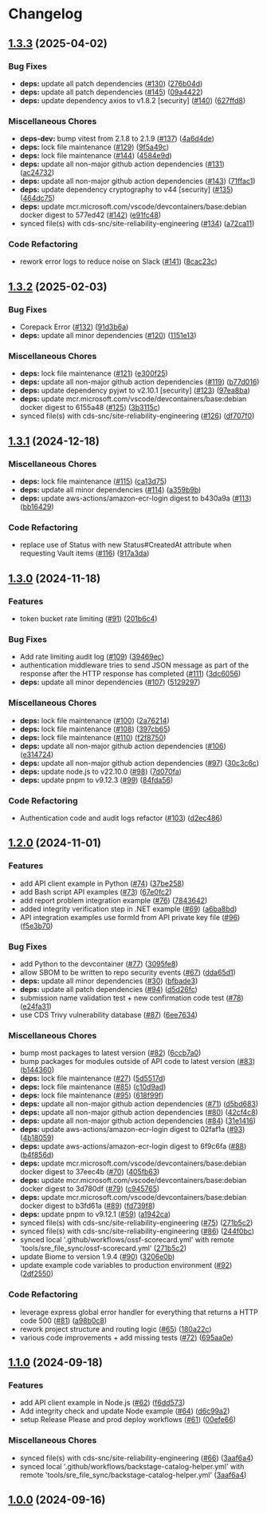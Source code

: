 # Changelog

## [1.3.3](https://github.com/cds-snc/forms-api/compare/v1.3.2...v1.3.3) (2025-04-02)


### Bug Fixes

* **deps:** update all patch dependencies ([#130](https://github.com/cds-snc/forms-api/issues/130)) ([276b04d](https://github.com/cds-snc/forms-api/commit/276b04d18a57ade1269b41219faff9bb2e46ef6d))
* **deps:** update all patch dependencies ([#145](https://github.com/cds-snc/forms-api/issues/145)) ([09a4422](https://github.com/cds-snc/forms-api/commit/09a4422548f8471af195828b42c338986b851eee))
* **deps:** update dependency axios to v1.8.2 [security] ([#140](https://github.com/cds-snc/forms-api/issues/140)) ([627ffd8](https://github.com/cds-snc/forms-api/commit/627ffd870e54d9b232ba8c42613c1957ab6ade05))


### Miscellaneous Chores

* **deps-dev:** bump vitest from 2.1.8 to 2.1.9 ([#137](https://github.com/cds-snc/forms-api/issues/137)) ([4a6d4de](https://github.com/cds-snc/forms-api/commit/4a6d4de5b6d73ce30f5929fa3f75c9482205f9e6))
* **deps:** lock file maintenance ([#129](https://github.com/cds-snc/forms-api/issues/129)) ([9f5a49c](https://github.com/cds-snc/forms-api/commit/9f5a49cd08e22a8d4973189ee64f8e79e1b9de4f))
* **deps:** lock file maintenance ([#144](https://github.com/cds-snc/forms-api/issues/144)) ([4584e9d](https://github.com/cds-snc/forms-api/commit/4584e9d43083a6292d0bf7da7e490a722f28f314))
* **deps:** update all non-major github action dependencies ([#131](https://github.com/cds-snc/forms-api/issues/131)) ([ac24732](https://github.com/cds-snc/forms-api/commit/ac247327b58ee4a22a1d4b2d06e4dba73353604f))
* **deps:** update all non-major github action dependencies ([#143](https://github.com/cds-snc/forms-api/issues/143)) ([71ffac1](https://github.com/cds-snc/forms-api/commit/71ffac1aba46ad8d91c7fd855752a93558f2f4db))
* **deps:** update dependency cryptography to v44 [security] ([#135](https://github.com/cds-snc/forms-api/issues/135)) ([464dc75](https://github.com/cds-snc/forms-api/commit/464dc75c40fb8c8d4d64738c9d11a275e64fa021))
* **deps:** update mcr.microsoft.com/vscode/devcontainers/base:debian docker digest to 577ed42 ([#142](https://github.com/cds-snc/forms-api/issues/142)) ([e91fc48](https://github.com/cds-snc/forms-api/commit/e91fc48e15918a8611750e5c31db6b27864253b4))
* synced file(s) with cds-snc/site-reliability-engineering ([#134](https://github.com/cds-snc/forms-api/issues/134)) ([a72ca11](https://github.com/cds-snc/forms-api/commit/a72ca11976250cc0ba700fb78018ee936480fe23))


### Code Refactoring

* rework error logs to reduce noise on Slack ([#141](https://github.com/cds-snc/forms-api/issues/141)) ([8cac23c](https://github.com/cds-snc/forms-api/commit/8cac23ca46f361a270da056942ca3e907c2eb8f3))

## [1.3.2](https://github.com/cds-snc/forms-api/compare/v1.3.1...v1.3.2) (2025-02-03)


### Bug Fixes

* Corepack Error ([#132](https://github.com/cds-snc/forms-api/issues/132)) ([91d3b6a](https://github.com/cds-snc/forms-api/commit/91d3b6a3a30424f3083e9c4878b9bf39ad1ac225))
* **deps:** update all minor dependencies ([#120](https://github.com/cds-snc/forms-api/issues/120)) ([1151e13](https://github.com/cds-snc/forms-api/commit/1151e134bcfc87d0bf7a3cd76786c70b8cba97ed))


### Miscellaneous Chores

* **deps:** lock file maintenance ([#121](https://github.com/cds-snc/forms-api/issues/121)) ([e300f25](https://github.com/cds-snc/forms-api/commit/e300f25c6b68ab1d1d1cd6635d8597cb3e5132ee))
* **deps:** update all non-major github action dependencies ([#119](https://github.com/cds-snc/forms-api/issues/119)) ([b77d016](https://github.com/cds-snc/forms-api/commit/b77d016f68225756331e8953b5defe152bd1606f))
* **deps:** update dependency pyjwt to v2.10.1 [security] ([#123](https://github.com/cds-snc/forms-api/issues/123)) ([97ea8ba](https://github.com/cds-snc/forms-api/commit/97ea8ba75d73b084c6cb0e87078478ab7a547dc8))
* **deps:** update mcr.microsoft.com/vscode/devcontainers/base:debian docker digest to 6155a48 ([#125](https://github.com/cds-snc/forms-api/issues/125)) ([3b3115c](https://github.com/cds-snc/forms-api/commit/3b3115c46814dd6c422dcbe889dee66d278b3877))
* synced file(s) with cds-snc/site-reliability-engineering ([#126](https://github.com/cds-snc/forms-api/issues/126)) ([df707f0](https://github.com/cds-snc/forms-api/commit/df707f052c519077f5cf37ecdce396ae667fcba1))

## [1.3.1](https://github.com/cds-snc/forms-api/compare/v1.3.0...v1.3.1) (2024-12-18)


### Miscellaneous Chores

* **deps:** lock file maintenance ([#115](https://github.com/cds-snc/forms-api/issues/115)) ([ca13d75](https://github.com/cds-snc/forms-api/commit/ca13d7545d64bfc471ce9d3f079b4efdd32912e4))
* **deps:** update all minor dependencies ([#114](https://github.com/cds-snc/forms-api/issues/114)) ([a359b9b](https://github.com/cds-snc/forms-api/commit/a359b9be47291fb48488d761ec7a37afbd95eb19))
* **deps:** update aws-actions/amazon-ecr-login digest to b430a9a ([#113](https://github.com/cds-snc/forms-api/issues/113)) ([bb16429](https://github.com/cds-snc/forms-api/commit/bb16429171468e274f03d5c23e1d979f87b18230))


### Code Refactoring

* replace use of Status with new Status#CreatedAt attribute when requesting Vault items ([#116](https://github.com/cds-snc/forms-api/issues/116)) ([917a3da](https://github.com/cds-snc/forms-api/commit/917a3da54b3bd25f7336c62a9e22221be05aa4e9))

## [1.3.0](https://github.com/cds-snc/forms-api/compare/v1.2.0...v1.3.0) (2024-11-18)


### Features

* token bucket rate limiting ([#91](https://github.com/cds-snc/forms-api/issues/91)) ([201b6c4](https://github.com/cds-snc/forms-api/commit/201b6c4bc6291f688cc4d300b3c346337cef98d1))


### Bug Fixes

* Add rate limiting audit log ([#109](https://github.com/cds-snc/forms-api/issues/109)) ([39469ec](https://github.com/cds-snc/forms-api/commit/39469ec580d917cc0bb431f4eb732db610bb0320))
* authentication middleware tries to send JSON message as part of the response after the HTTP response has completed ([#111](https://github.com/cds-snc/forms-api/issues/111)) ([3dc6056](https://github.com/cds-snc/forms-api/commit/3dc605655145f04f572e0009f69fc82ad75d279e))
* **deps:** update all minor dependencies ([#107](https://github.com/cds-snc/forms-api/issues/107)) ([5129297](https://github.com/cds-snc/forms-api/commit/512929773e0b81092fd4192901fb100e93b91c50))


### Miscellaneous Chores

* **deps:** lock file maintenance ([#100](https://github.com/cds-snc/forms-api/issues/100)) ([2a76214](https://github.com/cds-snc/forms-api/commit/2a76214eb68852c619e8cd329aaf3b4c99e91afc))
* **deps:** lock file maintenance ([#108](https://github.com/cds-snc/forms-api/issues/108)) ([397cb65](https://github.com/cds-snc/forms-api/commit/397cb65d36fca94b79d8effccbcd6ba0baa022fc))
* **deps:** lock file maintenance ([#110](https://github.com/cds-snc/forms-api/issues/110)) ([f2f8750](https://github.com/cds-snc/forms-api/commit/f2f8750b90787921d148968d6d8ffb57beb55be8))
* **deps:** update all non-major github action dependencies ([#106](https://github.com/cds-snc/forms-api/issues/106)) ([e314724](https://github.com/cds-snc/forms-api/commit/e3147244ca65967bef624736089a2646638db271))
* **deps:** update all non-major github action dependencies ([#97](https://github.com/cds-snc/forms-api/issues/97)) ([30c3c6c](https://github.com/cds-snc/forms-api/commit/30c3c6c2d677ca113ba66522d1fd52719479db56))
* **deps:** update node.js to v22.10.0 ([#98](https://github.com/cds-snc/forms-api/issues/98)) ([7d070fa](https://github.com/cds-snc/forms-api/commit/7d070fa3f7ec9c107527cbe0eec3aa1a8b6438a2))
* **deps:** update pnpm to v9.12.3 ([#99](https://github.com/cds-snc/forms-api/issues/99)) ([84fda56](https://github.com/cds-snc/forms-api/commit/84fda56cf47f61249fecfe847d368a2bbf4fd581))


### Code Refactoring

* Authentication code and audit logs refactor ([#103](https://github.com/cds-snc/forms-api/issues/103)) ([d2ec486](https://github.com/cds-snc/forms-api/commit/d2ec48684fee00d46134370496df9f1518fb130c))

## [1.2.0](https://github.com/cds-snc/forms-api/compare/v1.1.0...v1.2.0) (2024-11-01)


### Features

* add API client example in Python ([#74](https://github.com/cds-snc/forms-api/issues/74)) ([37be258](https://github.com/cds-snc/forms-api/commit/37be258901322be67289755c3ef8db427179f71c))
* add Bash script API examples ([#73](https://github.com/cds-snc/forms-api/issues/73)) ([67e0fc2](https://github.com/cds-snc/forms-api/commit/67e0fc24f60983993f6abe1279b2133297afcb85))
* add report problem integration example ([#76](https://github.com/cds-snc/forms-api/issues/76)) ([7843642](https://github.com/cds-snc/forms-api/commit/78436427dcc5459aaf8b9e6a7ba250de712392ff))
* added integrity verification step in .NET example ([#69](https://github.com/cds-snc/forms-api/issues/69)) ([a6ba8bd](https://github.com/cds-snc/forms-api/commit/a6ba8bdcb486413ab9d02673ad57909c23421565))
* API integration examples use formId from API private key file ([#96](https://github.com/cds-snc/forms-api/issues/96)) ([f5e3b70](https://github.com/cds-snc/forms-api/commit/f5e3b7078b8bc53ed9d757a254e78e66dad99f6b))


### Bug Fixes

* add Python to the devcontainer ([#77](https://github.com/cds-snc/forms-api/issues/77)) ([3095fe8](https://github.com/cds-snc/forms-api/commit/3095fe8fbc57db1cba3a315f2578b2516a9f01ce))
* allow SBOM to be written to repo security events ([#67](https://github.com/cds-snc/forms-api/issues/67)) ([dda65d1](https://github.com/cds-snc/forms-api/commit/dda65d16f0fc8a05a3892da94299937afa70c15e))
* **deps:** update all minor dependencies ([#30](https://github.com/cds-snc/forms-api/issues/30)) ([bfbade3](https://github.com/cds-snc/forms-api/commit/bfbade31e96e1e3fba07254f87409836c7665999))
* **deps:** update all patch dependencies ([#94](https://github.com/cds-snc/forms-api/issues/94)) ([d5d26fc](https://github.com/cds-snc/forms-api/commit/d5d26fc6cd8df3f80cd48cf4666f56d522167a94))
* submission name validation test + new confirmation code test ([#78](https://github.com/cds-snc/forms-api/issues/78)) ([e24fa31](https://github.com/cds-snc/forms-api/commit/e24fa31b39d0f062828ab3ead2dc0188362c2754))
* use CDS Trivy vulnerability database ([#87](https://github.com/cds-snc/forms-api/issues/87)) ([6ee7634](https://github.com/cds-snc/forms-api/commit/6ee76342e44b7a91dbdd5892e48de787685afd68))


### Miscellaneous Chores

* bump most packages to latest version ([#82](https://github.com/cds-snc/forms-api/issues/82)) ([6ccb7a0](https://github.com/cds-snc/forms-api/commit/6ccb7a09c804b2c86363406f6dd119b0176956fb))
* bump packages for modules outside of API code to latest version ([#83](https://github.com/cds-snc/forms-api/issues/83)) ([b144360](https://github.com/cds-snc/forms-api/commit/b1443600c0a4feabcd516109bbff11c568b0b4d2))
* **deps:** lock file maintenance ([#27](https://github.com/cds-snc/forms-api/issues/27)) ([5d5517d](https://github.com/cds-snc/forms-api/commit/5d5517d4ce30e9e036cf09dabd1009704682f8f5))
* **deps:** lock file maintenance ([#85](https://github.com/cds-snc/forms-api/issues/85)) ([c10d9ad](https://github.com/cds-snc/forms-api/commit/c10d9adc4d8c9d051247a9d84d881e5b7170a948))
* **deps:** lock file maintenance ([#95](https://github.com/cds-snc/forms-api/issues/95)) ([618f99f](https://github.com/cds-snc/forms-api/commit/618f99fe88e010cbfecad9def28c50b7aec54482))
* **deps:** update all non-major github action dependencies ([#71](https://github.com/cds-snc/forms-api/issues/71)) ([d5bd683](https://github.com/cds-snc/forms-api/commit/d5bd683ee216d4091278e6c73356b565ce4c903a))
* **deps:** update all non-major github action dependencies ([#80](https://github.com/cds-snc/forms-api/issues/80)) ([42cf4c8](https://github.com/cds-snc/forms-api/commit/42cf4c833e50495078893b5522710cb2454fc34a))
* **deps:** update all non-major github action dependencies ([#84](https://github.com/cds-snc/forms-api/issues/84)) ([31e1416](https://github.com/cds-snc/forms-api/commit/31e1416015e0fd1813f2363463d3ee52b9a42247))
* **deps:** update aws-actions/amazon-ecr-login digest to 02faf1a ([#93](https://github.com/cds-snc/forms-api/issues/93)) ([4b18059](https://github.com/cds-snc/forms-api/commit/4b18059e7cf77a4fb3e03e55898ba12c0b64ebab))
* **deps:** update aws-actions/amazon-ecr-login digest to 6f9c6fa ([#88](https://github.com/cds-snc/forms-api/issues/88)) ([b4f856d](https://github.com/cds-snc/forms-api/commit/b4f856dcea7c0148487a6d24920d1052afa797ed))
* **deps:** update mcr.microsoft.com/vscode/devcontainers/base:debian docker digest to 37eec4b ([#70](https://github.com/cds-snc/forms-api/issues/70)) ([405fb63](https://github.com/cds-snc/forms-api/commit/405fb634af7c5aa7ad01eb8591f7c89f36b211cb))
* **deps:** update mcr.microsoft.com/vscode/devcontainers/base:debian docker digest to 3d780df ([#79](https://github.com/cds-snc/forms-api/issues/79)) ([c945765](https://github.com/cds-snc/forms-api/commit/c945765b5eb304be8290ddc37851f2824a0d9a37))
* **deps:** update mcr.microsoft.com/vscode/devcontainers/base:debian docker digest to b3fd61a ([#89](https://github.com/cds-snc/forms-api/issues/89)) ([fd739f8](https://github.com/cds-snc/forms-api/commit/fd739f80fe817f0a07c7675c82b8a4d11cc12fce))
* **deps:** update pnpm to v9.12.1 ([#59](https://github.com/cds-snc/forms-api/issues/59)) ([a1942ca](https://github.com/cds-snc/forms-api/commit/a1942ca54dc472e5e6829454ecee05ec61854946))
* synced file(s) with cds-snc/site-reliability-engineering ([#75](https://github.com/cds-snc/forms-api/issues/75)) ([271b5c2](https://github.com/cds-snc/forms-api/commit/271b5c229ae3f11ce7a65f315b34e8d38f99735f))
* synced file(s) with cds-snc/site-reliability-engineering ([#86](https://github.com/cds-snc/forms-api/issues/86)) ([244f0bc](https://github.com/cds-snc/forms-api/commit/244f0bcf79e85f8f561a6865f0a391a28ab3acc2))
* synced local '.github/workflows/ossf-scorecard.yml' with remote 'tools/sre_file_sync/ossf-scorecard.yml' ([271b5c2](https://github.com/cds-snc/forms-api/commit/271b5c229ae3f11ce7a65f315b34e8d38f99735f))
* update Biome to version 1.9.4 ([#90](https://github.com/cds-snc/forms-api/issues/90)) ([3206e0b](https://github.com/cds-snc/forms-api/commit/3206e0b0d0922f7779bd3239b5e6e9511049e925))
* update example code variables to production environment ([#92](https://github.com/cds-snc/forms-api/issues/92)) ([2df2550](https://github.com/cds-snc/forms-api/commit/2df2550beee883c87339165895bdbe7796213924))


### Code Refactoring

* leverage express global error handler for everything that returns a HTTP code 500 ([#81](https://github.com/cds-snc/forms-api/issues/81)) ([a98b0c8](https://github.com/cds-snc/forms-api/commit/a98b0c80c142feb3bc0dfd7d3cf6e7de239ca7c2))
* rework project structure and routing logic ([#65](https://github.com/cds-snc/forms-api/issues/65)) ([180a22c](https://github.com/cds-snc/forms-api/commit/180a22c4fb2b5eed8c895379c38a0a92e7d9f396))
* various code improvements + add missing tests ([#72](https://github.com/cds-snc/forms-api/issues/72)) ([695aa0e](https://github.com/cds-snc/forms-api/commit/695aa0ec7aefaded2a2fdec6b89aa392a52b2052))

## [1.1.0](https://github.com/cds-snc/forms-api/compare/v1.0.0...v1.1.0) (2024-09-18)


### Features

* add API client example in Node.js ([#62](https://github.com/cds-snc/forms-api/issues/62)) ([f6dd573](https://github.com/cds-snc/forms-api/commit/f6dd573fbe8189ebd0e349a43438a116e3121b53))
* Add integrity check and update Node example ([#64](https://github.com/cds-snc/forms-api/issues/64)) ([d6c99a2](https://github.com/cds-snc/forms-api/commit/d6c99a23fab5d8f037b78bf3cf25635fa6c4aa41))
* setup Release Please and prod deploy workflows ([#61](https://github.com/cds-snc/forms-api/issues/61)) ([00efe66](https://github.com/cds-snc/forms-api/commit/00efe66e039349ce288c3f65dcd4e35b92aec785))


### Miscellaneous Chores

* synced file(s) with cds-snc/site-reliability-engineering ([#66](https://github.com/cds-snc/forms-api/issues/66)) ([3aaf6a4](https://github.com/cds-snc/forms-api/commit/3aaf6a42d6ae58159d0c898527ee1144f09007d2))
* synced local '.github/workflows/backstage-catalog-helper.yml' with remote 'tools/sre_file_sync/backstage-catalog-helper.yml' ([3aaf6a4](https://github.com/cds-snc/forms-api/commit/3aaf6a42d6ae58159d0c898527ee1144f09007d2))

## [1.0.0](https://github.com/cds-snc/forms-api/compare/21dc13edfdf08bed2e745880721a2ccaabc0edce...v1.0.0) (2024-09-16)
